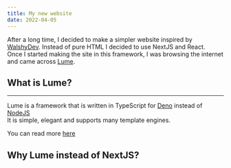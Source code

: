 ```yaml
---
title: My new website
date: 2022-04-05
---
```


After a long time, I decided to make a simpler website inspired by [WalshyDev](https://walshy.dev/). Instead of pure HTML I decided to use NextJS and React.  
Once I started making the site in this framework, I was browsing the internet and came across [Lume](https://lume.land).  

## What is Lume?
___

Lume is a framework that is written in TypeScript for [Deno](https://deno.land) instead of [NodeJS](https://nodejs.org)  
It is simple, elegant and supports many template engines.

You can read more [here](https://lume.land)

## Why Lume instead of NextJS?